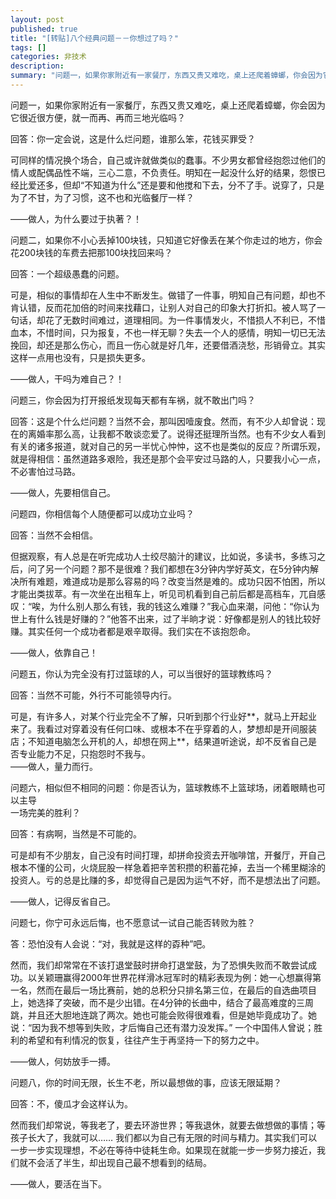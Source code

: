 ```yaml
---
layout: post
published: true
title: "[转贴]八个经典问题－－你想过了吗？"
tags: []
categories: 非技术    
description: 
summary: "问题一，如果你家附近有一家餐厅，东西又贵又难吃，桌上还爬着蟑螂，你会因为它很近很方便，就一而再、再而三地光临吗？ 回答：你一定会说，这是什么烂问题，谁那么笨，花钱买罪受？ 可同样的情况换个场合，自己或许就做类似的蠢事。不少男女都曾经抱怨过他"
---
```

问题一，如果你家附近有一家餐厅，东西又贵又难吃，桌上还爬着蟑螂，你会因为它很近很方便，就一而再、再而三地光临吗？

回答：你一定会说，这是什么烂问题，谁那么笨，花钱买罪受？

可同样的情况换个场合，自己或许就做类似的蠢事。不少男女都曾经抱怨过他们的情人或配偶品性不端，三心二意，不负责任。明知在一起没什么好的结果，怨恨已经比爱还多，但却“不知道为什么”还是要和他搅和下去，分不了手。说穿了，只是为了不甘，为了习惯，这不也和光临餐厅一样？

——做人，为什么要过于执著？！  
  
问题二，如果你不小心丢掉100块钱，只知道它好像丢在某个你走过的地方，你会花200块钱的车费去把那100块找回来吗？

回答：一个超级愚蠢的问题。

可是，相似的事情却在人生中不断发生。做错了一件事，明知自己有问题，却也不肯认错，反而花加倍的时间来找藉口，让别人对自己的印象大打折扣。被人骂了一句话，却花了无数时间难过，道理相同。为一件事情发火，不惜损人不利已，不惜血本，不惜时间，只为报复，不也一样无聊？失去一个人的感情，明知一切已无法挽回，却还是那么伤心，而且一伤心就是好几年，还要借酒浇愁，形销骨立。其实这样一点用也没有，只是损失更多。

——做人，干吗为难自己？！  
  
问题三，你会因为打开报纸发现每天都有车祸，就不敢出门吗？

回答：这是个什么烂问题？当然不会，那叫因噎废食。然而，有不少人却曾说：现在的离婚率那么高，让我都不敢谈恋爱了。说得还挺理所当然。也有不少女人看到有关的诸多报道，就对自己的另一半忧心忡忡，这不也是类似的反应？所谓乐观，就是得相信：虽然道路多艰险，我还是那个会平安过马路的人，只要我小心一点，不必害怕过马路。

——做人，先要相信自己。  
  
问题四，你相信每个人随便都可以成功立业吗？

回答：当然不会相信。

但据观察，有人总是在听完成功人士绞尽脑汁的建议，比如说，多读书，多练习之后，问了另一个问题？那不是很难？我们都想在3分钟内学好英文，在5分钟内解决所有难题，难道成功是那么容易的吗？改变当然是难的。成功只因不怕困，所以才能出类拔萃。有一次坐在出租车上，听见司机看到自己前后都是高档车，兀自感叹：“唉，为什么别人那么有钱，我的钱这么难赚？”我心血来潮，问他：“你认为世上有什么钱是好赚的？”他答不出来，过了半晌才说：好像都是别人的钱比较好赚。其实任何一个成功者都是艰辛取得。我们实在不该抱怨命。

——做人，依靠自己！  
  
问题五，你认为完全没有打过篮球的人，可以当很好的篮球教练吗？

回答：当然不可能，外行不可能领导内行。

可是，有许多人，对某个行业完全不了解，只听到那个行业好\*\*，就马上开起业来了。我看过对穿着没有任何口味、或根本不在乎穿着的人，梦想却是开间服装店；不知道电脑怎么开机的人，却想在网上\*\*，结果道听途说，却不反省自己是否专业能力不足，只抱怨时不我与。  
——做人，量力而行。  
  
问题六，相似但不相同的问题：你是否认为，篮球教练不上篮球场，闭着眼睛也可以主导  
一场完美的胜利？

回答：有病啊，当然是不可能的。

可是却有不少朋友，自己没有时间打理，却拼命投资去开咖啡馆，开餐厅，开自己根本不懂的公司，火烧屁股一样急着把辛苦积攒的积蓄花掉，去当一个稀里糊涂的投资人。亏的总是比赚的多，却觉得自己是因为运气不好，而不是想法出了问题。

——做人，记得反省自己。  
  
问题七，你宁可永远后悔，也不愿意试一试自己能否转败为胜？

答：恐怕没有人会说：“对，我就是这样的孬种”吧。  
  
然而，我们却常常在不该打退堂鼓时拼命打退堂鼓，为了恐惧失败而不敢尝试成功。以关颖珊赢得2000年世界花样滑冰冠军时的精彩表现为例：她一心想赢得第一名，然而在最后一场比赛前，她的总积分只排名第三位，在最后的自选曲项目上，她选择了突破，而不是少出错。在4分钟的长曲中，结合了最高难度的三周跳，并且还大胆地连跳了两次。她也可能会败得很难看，但是她毕竟成功了。她说：“因为我不想等到失败，才后悔自己还有潜力没发挥。” 一个中国伟人曾说；胜利的希望和有利情况的恢复，往往产生于再坚持一下的努力之中。

——做人，何妨放手一搏。  
  
问题八，你的时间无限，长生不老，所以最想做的事，应该无限延期？

回答：不，傻瓜才会这样认为。  
  
然而我们却常说，等我老了，要去环游世界；等我退休，就要去做想做的事情；等孩子长大了，我就可以…… 我们都以为自己有无限的时间与精力。其实我们可以一步一步实现理想，不必在等待中徒耗生命。如果现在就能一步一步努力接近，我们就不会活了半生，却出现自己最不想看到的结局。

——做人，要活在当下。